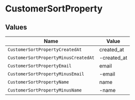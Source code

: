 # CustomerSortProperty


## Values

| Name                                 | Value                                |
| ------------------------------------ | ------------------------------------ |
| `CustomerSortPropertyCreatedAt`      | created_at                           |
| `CustomerSortPropertyMinusCreatedAt` | -created_at                          |
| `CustomerSortPropertyEmail`          | email                                |
| `CustomerSortPropertyMinusEmail`     | -email                               |
| `CustomerSortPropertyName`           | name                                 |
| `CustomerSortPropertyMinusName`      | -name                                |